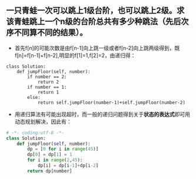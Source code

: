 ## 一只青蛙一次可以跳上1级台阶，也可以跳上2级。求该青蛙跳上一个n级的台阶总共有多少种跳法（先后次序不同算不同的结果）。

- 首先f[n]的可能次数是由f[n-1]向上跳一级或者f[n-2]向上跳两级得到，既f[n]=f[n-1]+f[n-2],明显的f[1]=1,f[2]=2，由递归得：
```pyhton
class Solution:
    def jumpFloor(self, number):
        if number == 2:
            return 2
        if number == 1:
            return 1
        else:
            return self.jumpFloor(number-1)+self.jumpFloor(number-2)
```

- 用递归算法有可能出现超时，而一般的递归问题得到关于**状态的表达式**即可用动态规划解决，因此有：
```python
# -*- coding:utf-8 -*-
class Solution:
    def jumpFloor(self, number):
        dp = [0 for i in range(45)]
        dp[0] = dp[1] = 1
        for i in range(2,45):
            dp[i] = dp[i-1]+dp[i-2]
        return dp[number]
```
